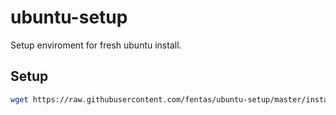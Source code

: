 ubuntu-setup
============

Setup enviroment for fresh ubuntu install.

## Setup
```sh
wget https://raw.githubusercontent.com/fentas/ubuntu-setup/master/install.sh -q -O /tmp/i.sh && chmod +x /tmp/i.sh && sudo /tmp/i.sh
```

